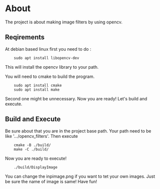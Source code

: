 # About
The project is about making image filters by using opencv.
## Reqirements
At debian based linux first you need to do :
```
    sudo apt install libopencv-dev
```
This will install the opencv library to your path.

You will need to cmake to build the program.

```
    sudo apt install cmake
    sudo apt install make
```

Second one might be unnecessary. Now you are ready! Let's build and execute.


## Build and Execute
Be sure about that you are in the project base path. Your path need to be like '.../opencv_filters'. Then execute 

```
    cmake -B ./build/
    make -C ./build/
```

Now you are ready to execute!

```
    ./build/DisplayImage
```

You can change the inpimage.png if you want to tet your own images. Just be sure the name of image is same! Have fun!

